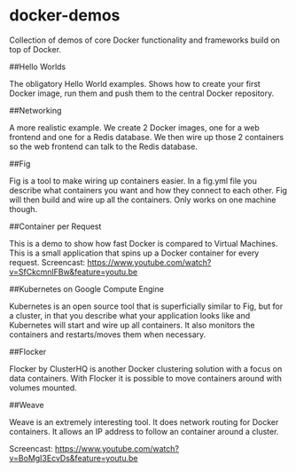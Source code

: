 docker-demos
============

Collection of demos of core Docker functionality and frameworks build on top of Docker.

##Hello Worlds

The obligatory Hello World examples. Shows how to create your first Docker image, run them and push them to the central Docker repository.

##Networking

A more realistic example. We create 2 Docker images, one for a web frontend and one for a Redis database. We then wire up those 2 containers so the web frontend can talk to the Redis database.

##Fig

Fig is a tool to make wiring up containers easier. In a fig.yml file you describe what containers you want and how they connect to each other. Fig will then build and wire up all the containers. Only works on one machine though.

##Container per Request

This is a demo to show how fast Docker is compared to Virtual Machines. This is a small application that spins up a Docker container for every request.
Screencast: https://www.youtube.com/watch?v=SfCkcmnlFBw&feature=youtu.be

##Kubernetes on Google Compute Engine

Kubernetes is an open source tool that is superficially similar to Fig, but for a cluster, in that you describe what your application looks like and Kubernetes will start and wire up all containers. It also monitors the containers and restarts/moves them when necessary.

##Flocker

Flocker by ClusterHQ is another Docker clustering solution with a focus on data containers. With Flocker it is possible to move containers around with volumes mounted.

##Weave

Weave is an extremely interesting tool. It does network routing for Docker containers. It allows an IP address to follow an container around a cluster. 

Screencast: https://www.youtube.com/watch?v=BoMgI3EcvDs&feature=youtu.be
